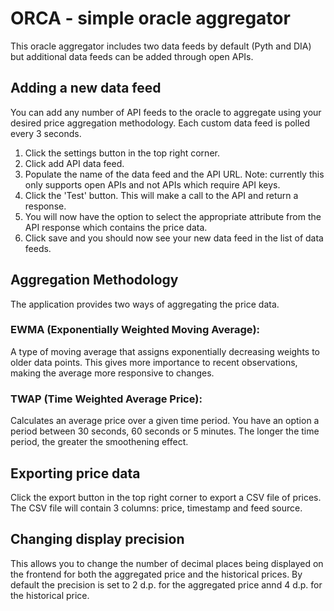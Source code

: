 # ORCA - simple oracle aggregator

This oracle aggregator includes two data feeds by default (Pyth and DIA) but additional data feeds can be added through open APIs.

## Adding a new data feed

You can add any number of API feeds to the oracle to aggregate using your desired price aggregation methodology. Each custom data feed is polled every 3 seconds.

1. Click the settings button in the top right corner.
2. Click add API data feed.
3. Populate the name of the data feed and the API URL. Note: currently this only supports open APIs and not APIs which require API keys.
4. Click the 'Test' button. This will make a call to the API and return a response.
5. You will now have the option to select the appropriate attribute from the API response which contains the price data.
6. Click save and you should now see your new data feed in the list of data feeds.

## Aggregation Methodology

The application provides two ways of aggregating the price data.

### EWMA (Exponentially Weighted Moving Average):

A type of moving average that assigns exponentially decreasing weights to older data points. This gives more importance to recent observations, making the average more responsive to changes.

### TWAP (Time Weighted Average Price):

Calculates an average price over a given time period. You have an option a period between 30 seconds, 60 seconds or 5 minutes. The longer the time period, the greater the smoothening effect.

## Exporting price data

Click the export button in the top right corner to export a CSV file of prices. The CSV file will contain 3 columns: price, timestamp and feed source.

## Changing display precision

This allows you to change the number of decimal places being displayed on the frontend for both the aggregated price and the historical prices. By default the precision is set to 2 d.p. for the aggregated price annd 4 d.p. for the historical price.

